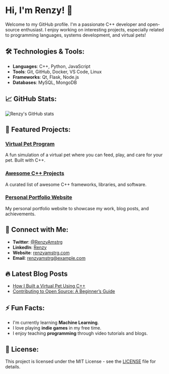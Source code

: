 # Hi, I'm Renzy! 👋

Welcome to my GitHub profile. I'm a passionate C++ developer and open-source enthusiast. I enjoy working on interesting projects, especially related to programming languages, systems development, and virtual pets!

## 🛠 Technologies & Tools:
- **Languages**: C++, Python, JavaScript
- **Tools**: Git, GitHub, Docker, VS Code, Linux
- **Frameworks**: Qt, Flask, Node.js
- **Databases**: MySQL, MongoDB

## 📈 GitHub Stats:
![Renzy's GitHub stats](https://github-readme-stats.vercel.app/api?username=RenzyAmstrg&show_icons=true&hide_title=true&count_private=true&hide=prs&theme=radical)

## 🚀 Featured Projects:
### [Virtual Pet Program](https://github.com/RenzyAmstrg/virtual-pet)  
A fun simulation of a virtual pet where you can feed, play, and care for your pet. Built with C++.

### [Awesome C++ Projects](https://github.com/RenzyAmstrg/awesome-cpp)  
A curated list of awesome C++ frameworks, libraries, and software.

### [Personal Portfolio Website](https://github.com/RenzyAmstrg/portfolio)  
My personal portfolio website to showcase my work, blog posts, and achievements.

## 🤝 Connect with Me:
- **Twitter**: [@RenzyAmstrg](https://twitter.com/RenzyAmstrg)
- **LinkedIn**: [Renzy](https://linkedin.com/in/renzy)
- **Website**: [renzyamstrg.com](https://renzyamstrg.com)
- **Email**: renzyamstrg@example.com

## 🔥 Latest Blog Posts
- [How I Built a Virtual Pet Using C++](https://renzyamstrg.com/blog/virtual-pet)
- [Contributing to Open Source: A Beginner’s Guide](https://renzyamstrg.com/blog/open-source-guide)

## ⚡ Fun Facts:
- I'm currently learning **Machine Learning**.
- I love playing **indie games** in my free time.
- I enjoy teaching **programming** through video tutorials and blogs.

## 📝 License:
This project is licensed under the MIT License - see the [LICENSE](LICENSE) file for details.
